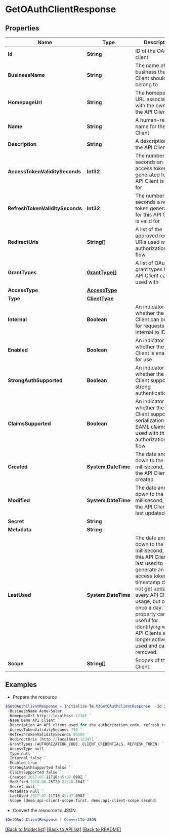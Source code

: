 # GetOAuthClientResponse
## Properties

Name | Type | Description | Notes
------------ | ------------- | ------------- | -------------
**Id** | **String** | ID of the OAuth client | 
**BusinessName** | **String** | The name of the business the API Client should belong to | 
**HomepageUrl** | **String** | The homepage URL associated with the owner of the API Client | 
**Name** | **String** | A human-readable name for the API Client | 
**Description** | **String** | A description of the API Client | 
**AccessTokenValiditySeconds** | **Int32** | The number of seconds an access token generated for this API Client is valid for | 
**RefreshTokenValiditySeconds** | **Int32** | The number of seconds a refresh token generated for this API Client is valid for | 
**RedirectUris** | **String[]** | A list of the approved redirect URIs used with the authorization_code flow | 
**GrantTypes** | [**GrantType[]**](GrantType.md) | A list of OAuth 2.0 grant types this API Client can be used with | 
**AccessType** | [**AccessType**](AccessType.md) |  | 
**Type** | [**ClientType**](ClientType.md) |  | 
**Internal** | **Boolean** | An indicator of whether the API Client can be used for requests internal to IDN | 
**Enabled** | **Boolean** | An indicator of whether the API Client is enabled for use | 
**StrongAuthSupported** | **Boolean** | An indicator of whether the API Client supports strong authentication | 
**ClaimsSupported** | **Boolean** | An indicator of whether the API Client supports the serialization of SAML claims when used with the authorization_code flow | 
**Created** | **System.DateTime** | The date and time, down to the millisecond, when the API Client was created | 
**Modified** | **System.DateTime** | The date and time, down to the millisecond, when the API Client was last updated | 
**Secret** | **String** |  | [optional] 
**Metadata** | **String** |  | [optional] 
**LastUsed** | **System.DateTime** | The date and time, down to the millisecond, when this API Client was last used to generate an access token. This timestamp does not get updated on every API Client usage, but only once a day. This property can be useful for identifying which API Clients are no longer actively used and can be removed. | [optional] 
**Scope** | **String[]** | Scopes of the API Client. | 

## Examples

- Prepare the resource
```powershell
$GetOAuthClientResponse = Initialize-Tm.V3GetOAuthClientResponse  -Id 2c9180835d2e5168015d32f890ca1581 `
 -BusinessName Acme-Solar `
 -HomepageUrl http://localhost:12345 `
 -Name Demo API Client `
 -Description An API client used for the authorization_code, refresh_token, and client_credentials flows `
 -AccessTokenValiditySeconds 750 `
 -RefreshTokenValiditySeconds 86400 `
 -RedirectUris [http://localhost:12345] `
 -GrantTypes [AUTHORIZATION_CODE, CLIENT_CREDENTIALS, REFRESH_TOKEN] `
 -AccessType null `
 -Type null `
 -Internal false `
 -Enabled true `
 -StrongAuthSupported false `
 -ClaimsSupported false `
 -Created 2017-07-11T18:45:37.098Z `
 -Modified 2018-06-25T20:22:28.104Z `
 -Secret null `
 -Metadata null `
 -LastUsed 2017-07-11T18:45:37.098Z `
 -Scope [demo:api-client-scope:first, demo:api-client-scope:second]
```

- Convert the resource to JSON
```powershell
$GetOAuthClientResponse | ConvertTo-JSON
```

[[Back to Model list]](../README.md#documentation-for-models) [[Back to API list]](../README.md#documentation-for-api-endpoints) [[Back to README]](../README.md)

